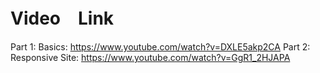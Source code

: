 # Video　Link

Part 1: Basics: https://www.youtube.com/watch?v=DXLE5akp2CA
Part 2: Responsive Site: https://www.youtube.com/watch?v=GgR1_2HJAPA